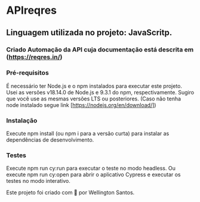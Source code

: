 # APIreqres
## Linguagem utilizada no projeto: JavaScritp.
### Criado Automação da API cuja documentação está descrita em (https://reqres.in/)

### Pré-requisitos
É necessário ter Node.js e o npm instalados para executar este projeto.
Usei as versões v18.14.0 de Node.js e 9.3.1 do npm, respectivamente. Sugiro que você use as mesmas versões LTS ou posteriores.
(Caso não tenha node instalado segue link [https://nodejs.org/en/download/])

### Instalação
Execute npm install (ou npm i para a versão curta) para instalar as dependências de desenvolvimento.

### Testes
Execute npm run cy:run para executar o teste no modo headless.
Ou execute npm run cy:open para abrir o aplicativo Cypress e executar os testes no modo interativo.

Este projeto foi criado com 💚 por Wellington Santos.